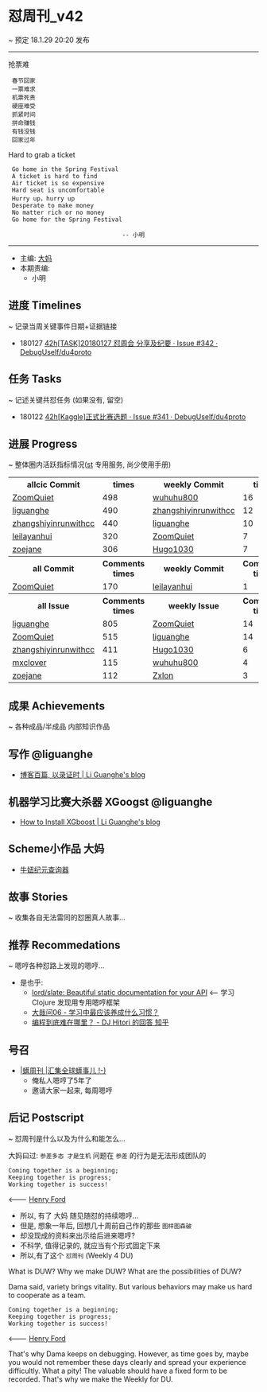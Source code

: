 # 怼周刊_v42
~ 预定 18.1.29 20:20 发布

-----------------------------------------

抢票难

     春节回家
     一票难求
     机票死贵
     硬座难受
     抓紧时间
     拼命赚钱
     有钱没钱
     回家过年


Hard to grab a ticket

     Go home in the Spring Festival
     A ticket is hard to find
     Air ticket is so expensive
     Hard seat is uncomfortable
     Hurry up，hurry up
     Desperate to make money
     No matter rich or no money
     Go home for the Spring Festival

                                    -- 小明
-----------------------------------------

- 主编: [大妈](http://du.zoomquiet.io/2014-02/ac0-zq/)
- 本期责编:
    + 小明


## 进度 Timelines
~ 记录当周关键事件日期+证据链接

- 180127 [42h[TASK]20180127 怼周会 分享及纪要 · Issue #342 · DebugUself/du4proto](https://github.com/DebugUself/du4proto/issues/342)


## 任务 Tasks
~ 记述关键共怼任务 (如果没有, 留空)

- 180122 [42h[Kaggle]正式比赛选题 · Issue #341 · DebugUself/du4proto](https://github.com/DebugUself/du4proto/issues/341)


## 进展 Progress
~ 整体圈内活跃指标情况([st](https://github.com/DebugUself/du4proto/tree/DU_tools/st) 专用服务, 尚少使用手册)

<table>
<tr><th>allcic Commit</th><th> times</th><th>weekly Commit</th><th> times</th></tr>
<tr><td>
            <a href='http://github.com/ZoomQuiet'>ZoomQuiet</a></td><td>498</td>
        <td>
            <a href='http://github.com/wuhuhu800'>wuhuhu800</a></td><td>16</td>

<tr><td>
            <a href='http://github.com/liguanghe'>liguanghe</a></td><td>490</td>
        <td>
            <a href='http://github.com/zhangshiyinrunwithcc'>zhangshiyinrunwithcc</a></td><td>12</td>

<tr><td>
            <a href='http://github.com/zhangshiyinrunwithcc'>zhangshiyinrunwithcc</a></td><td>440</td>
        <td>
            <a href='http://github.com/liguanghe'>liguanghe</a></td><td>10</td>

<tr><td>
            <a href='http://github.com/leilayanhui'>leilayanhui</a></td><td>320</td>
        <td>
            <a href='http://github.com/ZoomQuiet'>ZoomQuiet</a></td><td>7</td>

<tr><td>
            <a href='http://github.com/zoejane'>zoejane</a></td><td>306</td>
        <td>
            <a href='http://github.com/Hugo1030'>Hugo1030</a></td><td>7</td>

<tr><th>all Commit </th><th>Comments times</th><th>weekly Commit</th><th>Comments times</th></tr>
<tr><td>
            <a href='http://github.com/ZoomQuiet'>ZoomQuiet</a></td><td>170</td>
        <td>
            <a href='http://github.com/leilayanhui'>leilayanhui</a></td><td>1</td>

<tr><th>all Issue </th><th>Comments times</th><th>weekly Issue</th><th>Comments times</th></tr>
<tr><td>
            <a href='http://github.com/liguanghe'>liguanghe</a></td><td>805</td>
        <td>
            <a href='http://github.com/ZoomQuiet'>ZoomQuiet</a></td><td>14</td>

<tr><td>
            <a href='http://github.com/ZoomQuiet'>ZoomQuiet</a></td><td>515</td>
        <td>
            <a href='http://github.com/liguanghe'>liguanghe</a></td><td>14</td>

<tr><td>
            <a href='http://github.com/zhangshiyinrunwithcc'>zhangshiyinrunwithcc</a></td><td>411</td>
        <td>
            <a href='http://github.com/Hugo1030'>Hugo1030</a></td><td>6</td>

<tr><td>
            <a href='http://github.com/mxclover'>mxclover</a></td><td>115</td>
        <td>
            <a href='http://github.com/wuhuhu800'>wuhuhu800</a></td><td>4</td>

<tr><td>
            <a href='http://github.com/zoejane'>zoejane</a></td><td>112</td>
        <td>
            <a href='http://github.com/Zxlon'>Zxlon</a></td><td>3</td>

</table>


## 成果 Achievements
~ 各种成品/半成品 内部知识作品
## 写作 @liguanghe
- [博客百篇, 以录证时 | Li Guanghe's blog](https://liguanghe.github.io/2018/01/23/thinkTag/)

## 机器学习比赛大杀器 XGoogst @liguanghe
- [How to Install XGboost | Li Guanghe's blog](https://liguanghe.github.io/2018/01/23/pythonSpeedml/)

## Scheme小作品 大妈
- [牛妞纪元查询器](https://github.com/DebugUself/du4proto/tree/ZQclj/NN)


## 故事 Stories
~ 收集各自无法雷同的怼圈真人故事...

## 推荐 Recommedations
~ 嗯哼各种怼路上发现的嗯哼...

- 是也乎:
    + [lord/slate: Beautiful static documentation for your API](https://github.com/lord/slate) <-- 学习 Clojure 发现用专用嗯哼框架
    + [大哉问06 - 学习中最应该养成什么习惯？](https://mp.weixin.qq.com/s/6WAUqixfMMb962tO3P1WpA)
    + [编程到底难在哪里？ - DJ Hitori 的回答 知乎](https://www.zhihu.com/question/22508677/answer/141334678?iam=a70f282d609ea4db9d0c75b47bdaeeec)


## 号召

- [|蠎周刊 |汇集全球蠎事儿 !-)](http://weekly.pychina.org/archives.html)
    + 俺私人嗯哼了5年了
    + 邀请大家一起来, 每周嗯哼


## 后记 Postscript
~ 怼周刊是什么以及为什么和能怎么...

大妈曰过: `参差多态 才是生机`
问题在 `参差` 的行为是无法形成团队的

	Coming together is a beginning; 
	Keeping together is progress; 
	Working together is success!

<--- [Henry Ford](https://www.brainyquote.com/quotes/quotes/h/henryford121997.html)

- 所以, 有了 大妈 随见随怼的持续嗯哼...
- 但是, 想象一年后, 回想几十周前自己作的那些 `图样图森破` 
- 却没现成的资料来出示给后进来嗯哼?
- 不科学, 值得记录的, 就应当有个形式固定下来
- 所以,有了这个 `怼周刊` (Weekly 4 DU)

What is DUW?
Why we make DUW?
What are the possibilities of DUW?

Dama said, variety brings vitality.
But various behaviors may make us hard to cooperate as a team.

	Coming together is a beginning; 
	Keeping together is progress; 
	Working together is success!

<--- [Henry Ford](https://www.brainyquote.com/quotes/quotes/h/henryford121997.html)

That's why Dama keeps on debugging.
However, as time goes by, maybe you would not remember these days clearly and spread your experience difficultly.
What a pity!
The valuable should have a fixed form to be recorded.
That's why we make the Weekly for DU.



